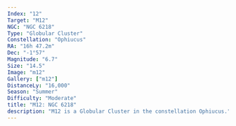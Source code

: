 ```yaml
---
Index: "12"
Target: "M12"
NGC: "NGC 6218"
Type: "Globular Cluster"
Constellation: "Ophiucus"
RA: "16h 47.2m"
Dec: "-1°57"
Magnitude: "6.7"
Size: "14.5"
Image: "m12"
Gallery: ["m12"]
DistanceLy: "16,000"
Season: "Summer"
Difficulty: "Moderate"
title: "M12: NGC 6218"
description: "M12 is a Globular Cluster in the constellation Ophiucus."
---
```


